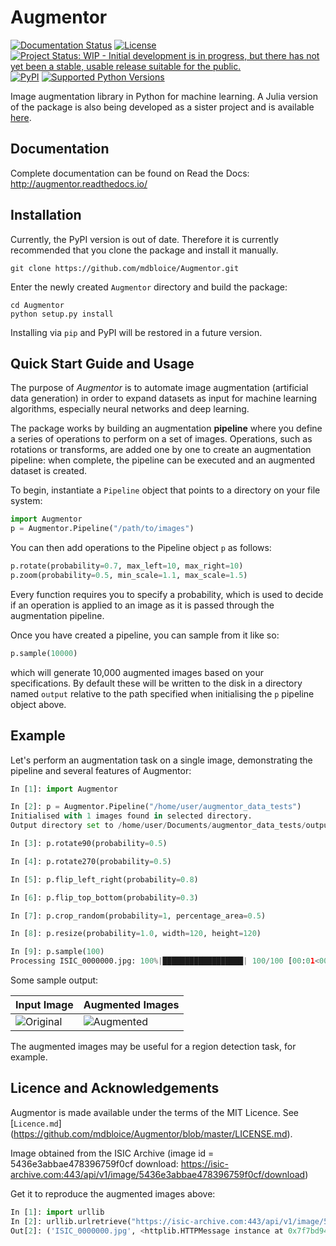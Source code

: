 # Augmentor

[![Documentation Status](https://readthedocs.org/projects/augmentor/badge/?version=latest)](http://augmentor.readthedocs.io/en/latest/?badge=latest) [![License](http://img.shields.io/badge/license-MIT-brightgreen.svg?style=flat)](LICENSE.md) [![Project Status: WIP - Initial development is in progress, but there has not yet been a stable, usable release suitable for the public.](http://www.repostatus.org/badges/latest/wip.svg)](http://www.repostatus.org/#wip) [![PyPI](https://img.shields.io/badge/pypi-v0.1-blue.svg?maxAge=2592000)](https://pypi.python.org/pypi/Augmentor) [![Supported Python Versions](https://img.shields.io/badge/python-2.6--2.7%2C%203.3--3.5-orange.svg)](https://pypi.python.org/pypi/Augmentor)

Image augmentation library in Python for machine learning. A Julia version of the package is also being developed as a sister project and is available [here](https://github.com/Evizero/Augmentor.jl).

## Documentation

Complete documentation can be found on Read the Docs: <http://augmentor.readthedocs.io/>

## Installation

Currently, the PyPI version is out of date. Therefore it is currently recommended that you clone the package and install it manually.

```
git clone https://github.com/mdbloice/Augmentor.git
```

Enter the newly created `Augmentor` directory and build the package:

```
cd Augmentor
python setup.py install
```

Installing via `pip` and PyPI will be restored in a future version.

## Quick Start Guide and Usage
The purpose of _Augmentor_ is to automate image augmentation (artificial data generation) in order to expand datasets as input for machine learning algorithms, especially neural networks and deep learning.

The package works by building an augmentation **pipeline** where you define a series of operations to perform on a set of images. Operations, such as rotations or transforms, are added one by one to create an augmentation pipeline: when complete, the pipeline can be executed and an augmented dataset is created.

To begin, instantiate a `Pipeline` object that points to a directory on your file system:

```python
import Augmentor
p = Augmentor.Pipeline("/path/to/images")
```

You can then add operations to the Pipeline object `p` as follows:

```python
p.rotate(probability=0.7, max_left=10, max_right=10)
p.zoom(probability=0.5, min_scale=1.1, max_scale=1.5)
```

Every function requires you to specify a probability, which is used to decide if an operation is applied to an image as it is passed through the augmentation pipeline.

Once you have created a pipeline, you can sample from it like so:

```python
p.sample(10000)
```

which will generate 10,000 augmented images based on your specifications. By default these will be written to the disk in a directory named `output` relative to the path specified when initialising the `p` pipeline object above.

## Example

Let's perform an augmentation task on a single image, demonstrating the pipeline and several features of Augmentor:

```python
In [1]: import Augmentor

In [2]: p = Augmentor.Pipeline("/home/user/augmentor_data_tests")
Initialised with 1 images found in selected directory.
Output directory set to /home/user/Documents/augmentor_data_tests/output.

In [3]: p.rotate90(probability=0.5)

In [4]: p.rotate270(probability=0.5)

In [5]: p.flip_left_right(probability=0.8)

In [6]: p.flip_top_bottom(probability=0.3)

In [7]: p.crop_random(probability=1, percentage_area=0.5)

In [8]: p.resize(probability=1.0, width=120, height=120)

In [9]: p.sample(100)
Processing ISIC_0000000.jpg: 100%|██████████████████| 100/100 [00:01<00:00, 235.08 Samples/s]
```

Some sample output:

| Input Image                                                                                           | Augmented Images                                                                                      |
|-------------------------------------------------------------------------------------------------------|-------------------------------------------------------------------------------------------------------|
| ![Original](https://cloud.githubusercontent.com/assets/16042756/23019262/b696e3a6-f441-11e6-958d-17f18f2cd35e.jpg) | ![Augmented](https://cloud.githubusercontent.com/assets/16042756/23018832/cda6967e-f43f-11e6-9082-765c291f1fd6.gif) |

The augmented images may be useful for a region detection task, for example.

## Licence and Acknowledgements

Augmentor is made available under the terms of the MIT Licence. See [`Licence.md`] (https://github.com/mdbloice/Augmentor/blob/master/LICENSE.md).

Image obtained from the ISIC Archive (image id = 5436e3abbae478396759f0cf download: <https://isic-archive.com:443/api/v1/image/5436e3abbae478396759f0cf/download>)

Get it to reproduce the augmented images above:

```python
In [1]: import urllib
In [2]: urllib.urlretrieve("https://isic-archive.com:443/api/v1/image/5436e3abbae478396759f0cf/download", "ISIC_0000000.jpg")
Out[2]: ('ISIC_0000000.jpg', <httplib.HTTPMessage instance at 0x7f7bd949a950>)
```
